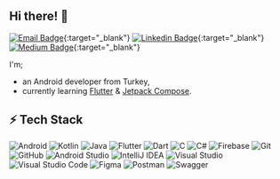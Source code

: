 ## Hi there! 👋

[![Email Badge](https://img.shields.io/badge/esadcmrt@gmail.com-c71610?style=flat-square&logo=gmail&logoColor=white)](mailto:esadcmrt@gmail.com "Connect by Email"){:target="_blank"}
[![Linkedin Badge](https://img.shields.io/badge/Muhammed%20Esad%20C%C3%B6mert-0077B5?style=flat-square&logo=linkedin&logoColor=white)](https://www.linkedin.com/in/muhammedesadcomert/ "Connect on Linkedin"){:target="_blank"}
[![Medium Badge](https://img.shields.io/badge/Muhammed%20Esad%20C%C3%B6mert-000000?style=flat-square&logo=medium&logoColor=white)](https://medium.com/@muhammedesadcomert "Follow on Medium"){:target="_blank"}

I'm;
- an Android developer from Turkey,
- currently learning [Flutter](https://flutter.dev/) & [Jetpack Compose](https://developer.android.com/jetpack/compose).

## ⚡ Tech Stack

![Android](https://img.shields.io/badge/Android-3DDC84?style=for-the-badge&style=flat-square&logo=android&logoColor=white)
![Kotlin](https://img.shields.io/badge/Kotlin-%230095D5.svg?style=for-the-badge&style=flat-square&logo=kotlin&logoColor=white)
![Java](https://img.shields.io/badge/Java-%23ED8B00.svg?style=for-the-badge&style=flat-square&logo=java&logoColor=white)
![Flutter](https://img.shields.io/badge/Flutter-02569B?style=for-the-badge&style=flat-square&logo=flutter&logoColor=white)
![Dart](https://img.shields.io/badge/Dart-0175C2?style=for-the-badge&logo=dart&style=flat-square&logoColor=white)
![C](https://img.shields.io/badge/C-%2300599C.svg?style=for-the-badge&style=flat-square&logo=c&logoColor=white)
![C#](https://img.shields.io/badge/C%23-%23239120.svg?style=for-the-badge&style=flat-square&logo=c-sharp&logoColor=white)
![Firebase](https://img.shields.io/badge/Firebase-%23039BE5.svg?style=for-the-badge&style=flat-square&logo=firebase)
![Git](https://img.shields.io/badge/Git-%23F05033.svg?style=for-the-badge&style=flat-square&logo=git&logoColor=white)
![GitHub](https://img.shields.io/badge/Github-%23121011.svg?style=for-the-badge&style=flat-square&logo=github&logoColor=white)
![Android Studio](https://img.shields.io/badge/Android%20Studio-3DDC84.svg?style=for-the-badge&style=flat-square&logo=android-studio&logoColor=white)
![IntelliJ IDEA](https://img.shields.io/badge/IntelliJ%20IDEA-000000.svg?style=for-the-badge&style=flat-square&logo=intellij-idea&logoColor=white)
![Visual Studio](https://img.shields.io/badge/Visual%20Studio-5C2D91.svg?style=for-the-badge&style=flat-square&logo=visual-studio&logoColor=white)
![Visual Studio Code](https://img.shields.io/badge/VS%20Code-0078d7.svg?style=for-the-badge&style=flat-square&logo=visual-studio-code&logoColor=white)
![Figma](https://img.shields.io/badge/Figma-F24E1E?style=for-the-badge&&style=flat-square&logo=figma&logoColor=white)
![Postman](https://img.shields.io/badge/Postman-EF5B25?style=for-the-badge&&style=flat-square&logo=postman&logoColor=white)
![Swagger](https://img.shields.io/badge/Swagger-85EA2D?style=for-the-badge&&style=flat-square&logo=swagger&logoColor=black)
